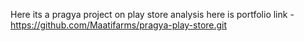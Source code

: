 Here its a pragya project on play store analysis
here is portfolio link - https://github.com/Maatifarms/pragya-play-store.git
